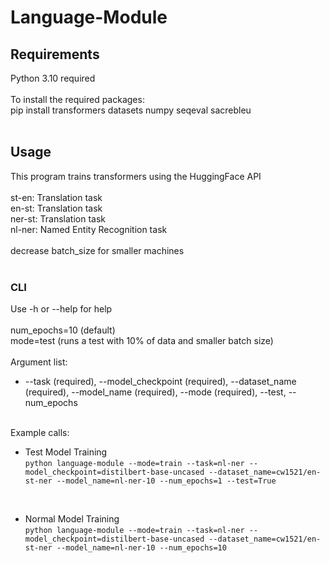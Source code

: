# Language-Module
## Requirements
Python 3.10 required<br><br>
To install the required packages:<br>
pip install transformers datasets numpy seqeval sacrebleu<br><br>

## Usage
This program trains transformers using the HuggingFace API<br><br>
st-en: Translation task<br>
en-st: Translation task<br>
ner-st: Translation task<br>
nl-ner: Named Entity Recognition task<br><br>
decrease batch_size for smaller machines<br><br>


### CLI
Use -h or --help for help<br><br>
num_epochs=10 (default) <br>
mode=test (runs a test with 10% of data and smaller batch size)
<br><br>
Argument list:<br>
* --task (required), --model_checkpoint (required), --dataset_name (required), 
--model_name (required), --mode (required), --test, --num_epochs<br><br>



Example calls:<br>
* Test Model Training<br>
`python language-module --mode=train --task=nl-ner --model_checkpoint=distilbert-base-uncased --dataset_name=cw1521/en-st-ner --model_name=nl-ner-10 --num_epochs=1 --test=True`
<br>

* Normal Model Training<br>
`python language-module --mode=train --task=nl-ner --model_checkpoint=distilbert-base-uncased --dataset_name=cw1521/en-st-ner --model_name=nl-ner-10 --num_epochs=10`
<br>
